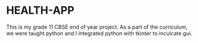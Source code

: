 # HEALTH-APP

This is my grade 11 CBSE end of year project. As a part of the curriculum, we were taught python and I integrated python with tkinter to inculcate gui. 
